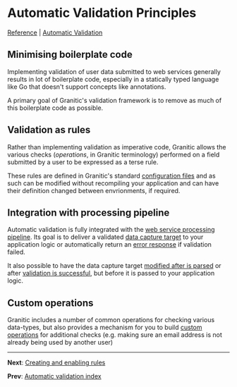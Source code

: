 # Automatic Validation Principles
[Reference](README.md) | [Automatic Validation](vld-index.md)

## Minimising boilerplate code

Implementing validation of user data submitted to web services generally results in lot of boilerplate code,
especially in a statically typed language like Go that doesn't support concepts like annotations.

A primary goal of Granitic's validation framework is to remove as much of this boilerplate code as possible.

## Validation as rules

Rather than implementing validation as imperative code, Granitic allows the various checks (_operations_, in 
Granitic terminology) performed on a field submitted by a user to be expressed as a terse rule.

These rules are defined in Granitic's standard [configuration files](cfg-files.md) and as such can be modified 
without recompiling your application and can have their definition changed between envrionments, if required.

## Integration with processing pipeline

Automatic validation is fully integrated with the [web service processing pipeline](ws-pipeline.md). Its goal
is to deliver a validated [data capture target](ws-capture.md) to your application logic or automatically
return an [error response](ws-error.md) if validation failed.

It also possible to have the data capture target [modified after is parsed](vld-pre-post.md) or after 
[validation is successful](vld-pre-post.md), but before it is passed to your application logic. 
  
## Custom operations

Granitic includes a number of common operations for checking various data-types, but also provides a mechanism
for you to build [custom operations](vld-operations.md) for additional checks (e.g. making sure an email address
is not already being used by another user)

---
**Next**: [Creating and enabling rules](vld-enable-rules.md)

**Prev**: [Automatic validation index](vld-index.md)